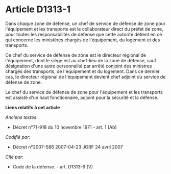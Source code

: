 # Article D1313-1

Dans chaque zone de défense, un chef de service de défense de zone pour l'équipement et les transports est le collaborateur
direct du préfet de zone, pour toutes les responsabilités de défense que cette autorité détient en ce qui concerne les
ministères chargés de l'équipement, du logement et des transports.

Ce chef du service de défense de zone est le directeur régional de l'équipement, dont le siège est au chef-lieu de la zone de
défense, sauf désignation d'une autre personnalité par arrêté conjoint des ministres chargés des transports, de l'équipement
et du logement. Dans ce dernier cas, le directeur régional de l'équipement devient chef adjoint du service de défense de
zone.

Le chef du service de défense de zone pour l'équipement et les transports est assisté d'un haut fonctionnaire, adjoint pour
la sécurité et la défense.

**Liens relatifs à cet article**

_Anciens textes_:

  - Décret n°71-918 du 10 novembre 1971 - art. 1 (Ab)

_Codifié par_:

  - Décret n°2007-586 2007-04-23 JORF 24 avril 2007

_Cité par_:

  - Code de la défense. - art. D1313-9 (V)
